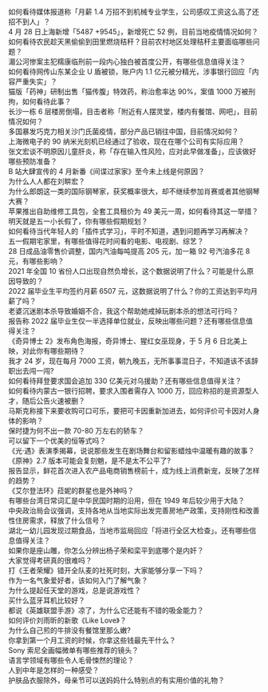 如何看待媒体报道称「月薪 1.4 万招不到机械专业学生，公司感叹工资这么高了还招不到人」？  
4 月 28 日上海新增「5487 +9545」，新增死亡 52 例，目前当地疫情情况如何？  
如何看待农民趁天黑偷偷到田里燃烧秸秆？目前农村地区处理秸秆主要面临哪些问题？  
湄公河惨案主犯糯康临刑前一段内心独白被首度公开，有哪些信息值得关注？  
如何看待网传山东某企业 U 盾被锁，账户内 1.1 亿元被分精光，涉事银行回应「内容严重失实」？  
猫版「药神」研制出售「猫传腹」特效药，称治愈率达 90%，案值 1000 万被刑拘，如何看待此事？  
长沙一栋 6 层楼房倒塌，目击者称「附近有人摆灵堂，楼内有餐馆、网吧」，目前情况如何？  
多国暴发巧克力相关沙门氏菌疫情，部分产品已销往中国，目前情况如何？  
上海微电子的 90 纳米光刻机已经通过了验收，现在在哪个公司有实际应用？  
张文宏谈不明原因儿童肝炎，称「存在输入性风险，应对此早做准备」，应该做好哪些预防准备？  
B 站大肆宣传的 4 月新番《间谍过家家》至今未上线是何原因？  
为什么人人都在刘畊宏？  
为什么郎朗这一类的国际钢琴家，获奖概率很大，却不继续参加肖赛或者其他钢琴大赛？  
苹果推出自助维修工具包，全套工具租价为 49 美元一周，如何看待其这一举措？  
明天就是五一小长假了，你有哪些假期规划？  
如何看待当代年轻人的「插件式学习」，平时不知道，遇到问题再学习再解决？  
五一假期宅家里，有哪些值得花时间看的电影、电视剧、综艺？  
28 日成品油零售价调整，国内汽油每吨提高 205 元，加一箱 92 号汽油多花 8 元，有哪些影响？  
2021 年全国 10 省份人口出现自然负增长，这个数据说明了什么？可能是什么原因导致的？  
2022 届毕业生平均签约月薪 6507 元，这数据说明了什么？你的工资达到平均月薪了吗？  
老婆沉迷剧本杀导致婚姻不合，我这个帮助她戒掉玩剧本杀的想法可行吗？  
报告称 2022 届毕业生仅一半选择单位就业，反映出哪些问题？还有哪些信息值得关注？  
《奇异博士 2》发布角色海报，奇异博士、猩红女巫现身，于 5 月 6 日北美上映，对此你有哪些期待？  
我才 24 岁，现在每月 7000 工资，朝九晚五，无所事事混日子，不知道该不该辞职出去闯一闯?  
如何看待拜登要求国会追加 330 亿美元对乌援助？还有哪些信息值得关注？  
如何看待内蒙古一银行招聘，要求入围者需存入 1000 万，回应称招的是资源型人才，随后公告火速被删？  
马斯克称接下来要收购可口可乐，要把可卡因重新加进去，如何评价可卡因对人身体的影响？  
保时捷为何不出一款 70-80 万左右的轿车？  
可以留下一个优美的恒等式吗？  
《光·遇》表演季揭幕，说说那些发生在剧场舞台和留影蜡烛中温暖有趣的故事？  
《原神》2.7 版本可能会复刻魈，是不是太不公平了?  
报告显示，鲜花首次进入农产品电商销售榜前十，成为线上消费新宠，反映了怎样的趋势？  
《艾尔登法环》菈妮的群星也是外神吗？  
有哪些台湾日常词汇是中华民国时期的沿用，但在 1949 年后较少用于大陆？  
中央政治局会议强调，支持各地从当地实际出发完善房地产政策，支持刚性和改善性住房需求，释放了什么信号？  
湖北一幼儿园发现过期食品，当地市监局回应「将进行全区大检查」。还有哪些信息值得关注？  
如果你是座山雕，你怎么分辨出杨子荣和栾平到底哪个是内奸？  
大家觉得考研真的很难吗？  
打《王者荣耀》错开全队麦的社死时刻，大家能够分享一下吗？  
作为一名气象爱好者，该如何入门了解气象？  
为什么提起任天堂的游戏，总是说游戏性？  
买什么蓝牙耳机比较好？  
都说《英雄联盟手游》凉了，为什么它还能有不错的吸金能力？  
如何评价刘雨昕的新歌《Like Love》？  
为什么自己煎的牛排没有餐馆里那么嫩?  
你拿到第一个月工资的时候，你拿这些钱最先干什么？  
Sony 索尼全画幅微单有哪些推荐的镜头？  
语言学领域有哪些令人毛骨悚然的理论？  
人到中年是怎样的一种感受？  
护肤品衣服除外，母亲节可以送妈妈什么特别点的有实用价值的礼物？  
